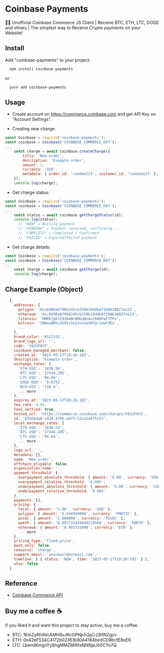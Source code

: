 # Coinbase Payments

🔵🔥 Unofficial Coinbase Commerce JS Client | Receive BTC, ETH, LTC, DOGE and others | The simplest way to Receive Crypto payments on your Website!

## Install

Add "coinbase-payments" to your project:

```bash
  npm install coinbase-payments
```

or

```bash
  yarn add coinbase-payments
```

## Usage

- Create account on https://commerce.coinbase.com and get API Key on "Account Settings".

- Creating new charge:

```javascript
const Coinbase = require('coinbase-payments');
const coinbase = Coinbase('COINBASE_COMMERCE_KEY');
...
    const charge = await coinbase.createCharge({
        title: 'New order',
        description: 'Example order',
        amount: 5,
        currency: 'USD',
        metadata: { order_id: 'random123', customer_id: 'random123' },
    });
    console.log(charge);
```

- Get charge status:

```javascript
const Coinbase = require('coinbase-payments');
const coinbase = Coinbase('COINBASE_COMMERCE_KEY');
...
    const status = await coinbase.getChargeStatus(id);
    console.log(status);
      // "NEW" = Waiting payment
      // "PENDING" = Payment received, confirming...
      // "COMPLETE" = Completed / Confirmed
      // "FAILED" = Expired/Failed payment
```

- Get charge details:

```javascript
const Coinbase = require('coinbase-payments');
const coinbase = Coinbase('COINBASE_COMMERCE_KEY');
...
    const charge = await coinbase.getCharge(id);
    console.log(charge);

```

## Charge Example (Object)

```javascript
  {
    addresses: {
      polygon: '0xc8d96a6f966245cb250b18ddbdf1b8638827a123',
      ethereum: '0xc8d96a6f966245cb250b18ddbdf1b8638827a123',
      litecoin: 'MWRK7pK3Z9JBaNrBNUuNzmutbHHFwF7TPv',
      bitcoin: '3NNvwQMtLGG9Yc5n2JnzSaVbFgr1awF9Es',
      ...
    },
    brand_color: '#122332',
    brand_logo_url: '',
    code: 'V93JF0CF',
    coinbase_managed_merchant: false,
    created_at: '2023-05-17T19:26:18Z',
    description: 'Example order',
    exchange_rates: {
      'ETH-USD': '1830.54',
      'BTC-USD': '27344.205',
      'LTC-USD': '94.84',
      'DOGE-USD': '0.0752',
      'BCH-USD': '118.4',
      ... more
    },
    expires_at: '2023-05-17T20:26:18Z',
    fee_rate: 0.01,
    fees_settled: true,
    hosted_url: 'https://commerce.coinbase.com/charges/V93JF0CF',
    id: '8192b4a8-cd34-4f9e-a075-53ca2a0f5c53',
    local_exchange_rates: {
      'ETH-USD': '1830.54',
      'BTC-USD': '27344.205',
      'LTC-USD': '94.84',
      ... more
    },
    logo_url: '',
    metadata: {},
    name: 'New order',
    offchain_eligible: false,
    organization_name: '',
    payment_threshold: {
      overpayment_absolute_threshold: { amount: '5.00', currency: 'USD' },
      overpayment_relative_threshold: '0.005',
      underpayment_absolute_threshold: { amount: '5.00', currency: 'USD' },
      underpayment_relative_threshold: '0.005'
    },
    payments: [],
    pricing: {
      local: { amount: '5.00', currency: 'USD' },
      polygon: { amount: '5.644934000', currency: 'PMATIC' },
      pusdc: { amount: '5.000000', currency: 'PUSDC' },
      pweth: { amount: '0.002731434440110568', currency: 'PWETH' },
      ethereum: { amount: '0.002731000', currency: 'ETH' },
      ... more
    },
    pricing_type: 'fixed_price',
    pwcb_only: false,
    resource: 'charge',
    support_email: 'yourmail@hotmail.com',
    timeline: [ { status: 'NEW', time: '2023-05-17T19:26:19Z' } ],
    utxo: false
  }
```

## Reference

- [Coinbase Commerce API](https://www.coinbase.com/cloud/products/commerce-api)

## Buy me a coffee ☕
If you liked it and want this project to stay active, buy me a coffee.

- BTC: 1KmZyRhAVcAMH8vJKcGPNp5QpCJ3HNZgzv
- ETH: 0x42eF534C4172b02351b90A4184bedCD8bcfE8eE6
- LTC: LbendKmgoYy8hgMMZMWtxNNNjeJh5CYo7Q
